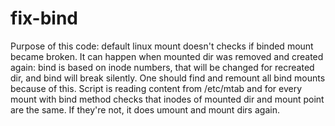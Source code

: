 # fix-bind

Purpose of this code: default linux mount doesn't checks if binded mount became broken.
It can happen when mounted dir was removed and created again: bind is based on inode numbers,
that will be changed for recreated dir, and bind will break silently.
One should find and remount all bind mounts because of this.
Script is reading content from /etc/mtab and for every mount with bind method checks that inodes
of mounted dir and mount point are the same.
If they're not, it does umount and mount dirs again.
